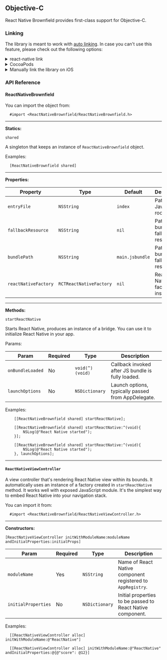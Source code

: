 ## Objective-C

React Native Brownfield provides first-class support for Objective-C.

### Linking

The library is meant to work with [auto linking](https://github.com/react-native-community/cli/blob/master/docs/autolinking.md). In case you can't use this feature, please check out the following options:

<details>
<summary>react-native link</summary>
Run the following command in your terminal:

```bash
  react-native link @callstack/react-native-brownfield
```
</details>

<details>
<summary>CocoaPods</summary>
Add the following line to your `Podfile`:

```ruby
  pod 'ReactNativeBrownfield', :path => '../node_modules/@callstack/react-native-brownfield'
```
</details>

<details>
<summary>Manually link the library on iOS</summary>

### `Open project.xcodeproj in Xcode`

Drag `ReactNativeBrownfield.xcodeproj` to your project on Xcode (usually under the Libraries group on Xcode):

![xcode-add](https://facebook.github.io/react-native/docs/assets/AddToLibraries.png)

### Link `libReactNativeBrownfield.a` binary with libraries

Click on your main project file (the one that represents the `.xcodeproj`) select `Build Phases` and drag the static library from the `Products` folder inside the Library you are importing to `Link Binary With Libraries` (or use the `+` sign and choose library from the list):

![xcode-link](https://facebook.github.io/react-native/docs/assets/AddToBuildPhases.png)
</details>

### API Reference

#### ReactNativeBrownfield

You can import the object from:

```objc
  #import <ReactNativeBrownfield/ReactNativeBrownfield.h>
```

---

**Statics:**

`shared`

A singleton that keeps an instance of `ReactNativeBrownfield` object.

Examples:

```objc
  [ReactNativeBrownfield shared]
```

---

**Properties:**

| Property                   | Type                    | Default        | Description                                        |
| -------------------------- | ----------------------- | -------------- | -------------------------------------------------- |
| `entryFile`                | `NSString`              | `index`        | Path to JavaScript root.                           |
| `fallbackResource`         | `NSString`              | `nil`          | Path to bundle fallback resource.                  |
| `bundlePath`               | `NSString`              | `main.jsbundle`| Path to bundle fallback resource.                  |
| `reactNativeFactory`       | `RCTReactNativeFactory` | `nil`          | React Native factory instance.                     |

---

**Methods:**

`startReactNative`

Starts React Native, produces an instance of a bridge. You can use it to initialize React Native in your app.

Params:

| Param                   | Required | Type              | Description                                           |
| ----------------------- | -------- | ----------------- | ----------------------------------------------------- |
| `onBundleLoaded`        | No       | `void(^)(void)`   | Callback invoked after JS bundle is fully loaded.     |
| `launchOptions`         | No       | `NSDictionary`    | Launch options, typically passed from AppDelegate.    |

Examples:

```objc
    [[ReactNativeBrownfield shared] startReactNative];
```

```objc
    [[ReactNativeBrownfield shared] startReactNative:^(void){
        NSLog(@"React Native started");
    }];
```

```objc
    [[ReactNativeBrownfield shared] startReactNative:^(void){
        NSLog(@"React Native started");
    }, launchOptions];
```

---

#### `ReactNativeViewController`

A view controller that's rendering React Native view within its bounds. It automatically uses an instance of a factory created in `startReactNative` method. It works well with exposed JavaScript module. It's the simplest way to embed React Native into your navigation stack.

You can import it from:

```objc
  #import <ReactNativeBrownfield/ReactNativeViewController.h>
```

---

**Constructors:**

`[ReactNativeViewController initWithModuleName:moduleName andInitialProperties:initialProps]`

| Param                 | Required  | Type            | Description                                                   |
| --------------------- | --------- | --------------- | ------------------------------------------------------------- |
| `moduleName`          | Yes       | `NSString`      | Name of React Native component registered to `AppRegistry`.   |
| `initialProperties`   | No        | `NSDictionary`  | Initial properties to be passed to React Native component.    |

Examples:

```objc
  [[ReactNativeViewController alloc] initWithModuleName:@"ReactNative"]
```

```objc
  [[ReactNativeViewController alloc] initWithModuleName:@"ReactNative" andInitialProperties:@{@"score": @12}]
```

